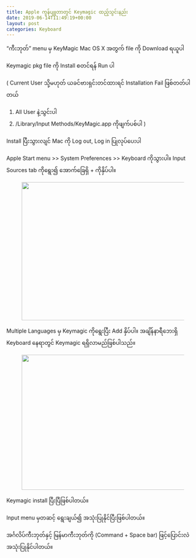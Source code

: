 ```yaml
---
title: Apple ကွန်ပျူတာတွင် Keymagic ထည့်သွင်းနည်း
date: 2019-06-14T11:49:19+00:00
layout: post
categories: Keyboard
---
```

&#8220;ကီးဘုတ်&#8221; menu မှ KeyMagic Mac OS X အတွက် file ကို Download ရယူပါ

Keymagic pkg file ကို Install စတင်ရန် Run ပါ

( Current User သို့မဟုတ် ယခင်ဗားရှင်းတင်ထားရင် Installation Fail ဖြစ်တတ်ပါတယ်

  1. All User နဲ့သွင်းပါ
  2. /Library/Input Methods/KeyMagic.app ကိုဖျက်ပစ်ပါ )

Install ပြီးသွားလျင် Mac ကို Log out, Log in ပြုလုပ်ပေးပါ

Apple Start menu >> System Preferences >> Keyboard ကိုသွားပါ။ Input Sources tab ကိုရွေး၍ အောက်ခြေရှိ + ကိုနှိပ်ပါ။<figure class="wp-block-image is-resized">

<img loading="lazy" src="https://unicodetoday.org/wp-content/uploads/2019/10/Screen-Shot-၂၀၁၉-၁၀-၀၅-at-၁၁.၁၀.၀၄-ညနေ.png" alt="" class="wp-image-5341" width="428" height="361" srcset="http://localhost/wordpress/wp-content/uploads/2019/10/Screen-Shot-၂၀၁၉-၁၀-၀၅-at-၁၁.၁၀.၀၄-ညနေ.png 586w, http://localhost/wordpress/wp-content/uploads/2019/10/Screen-Shot-၂၀၁၉-၁၀-၀၅-at-၁၁.၁၀.၀၄-ညနေ-300x253.png 300w" sizes="(max-width: 428px) 100vw, 428px" /> </figure> 

Multiple Languages မှ Keymagic ကိုရွေးပြီး Add နှိပ်ပါ။ အချိန်နာရီဘေးရှိ Keyboard နေရာတွင် Keymagic ရရှိလာမည်ဖြစ်ပါသည်။ <figure class="wp-block-image is-resized">

<img loading="lazy" src="https://unicodetoday.org/wp-content/uploads/2019/10/Screen-Shot-၂၀၁၉-၁၀-၀၅-at-၁၁.၁၂.၁၀-ညနေ.png" alt="" class="wp-image-5342" width="426" height="353" srcset="http://localhost/wordpress/wp-content/uploads/2019/10/Screen-Shot-၂၀၁၉-၁၀-၀၅-at-၁၁.၁၂.၁၀-ညနေ.png 520w, http://localhost/wordpress/wp-content/uploads/2019/10/Screen-Shot-၂၀၁၉-၁၀-၀၅-at-၁၁.၁၂.၁၀-ညနေ-300x249.png 300w" sizes="(max-width: 426px) 100vw, 426px" /> </figure> 

Keymagic install ပြီးပြီဖြစ်ပါတယ်။

Input menu မှတဆင့် ရွေးချယ်၍ အသုံးပြုနိုင်ပြီးဖြစ်ပါတယ်။

အင်္ဂလိပ်ကီးဘုတ်နှင့် မြန်မာကီးဘုတ်ကို (Command + Space bar) ဖြင့်ပြောင်းလဲ အသုံးပြုနိုင်ပါတယ်။